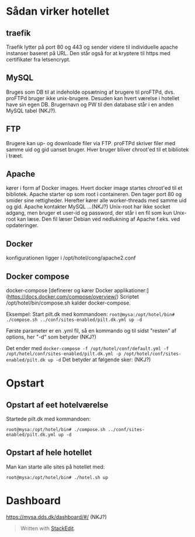 # Sådan virker hotellet

## traefik
Traefik lytter på port 80 og 443 og sender videre til individuelle apache instanser baseret på URL. Den står også for at kryptere til https med certifikater fra letsencrypt.

## MySQL
Bruges som DB til at indeholde opsætning af brugere til proFTPd, dvs. proFTPd bruger ikke unix-brugere. Desuden kan hvert værelse i hotellet have sin egen DB. Brugernavn og PW til den database står i en anden MySQL tabel (NKJ?).

## FTP
Brugere kan up- og downloade filer via FTP. proFTPd skriver filer med samme uid og gid uanset bruger. Hver bruger bliver chroot'ed til et bibliotek i træet.

## Apache
kører i form af Docker images. Hvert docker image startes chroot'ed til et bibliotek. Apache starter op som root i containeren. Den tager port 80 og smider sine rettigheder. Herefter kører alle worker-threads med samme uid og gid.
Apache kontakter MySQL ...(NKJ?) 
Unix-root har ikke socket adgang, men bruger et user-id og password, der står i en fil som kun Unix-root kan læse. Den fil læser Debian ved nedlukning af Apache f.eks. ved opdateringer.

## Docker
konfigurationen ligger i /opt/hotel/cong/apache2.conf

## Docker compose
docker-compose [definerer og kører Docker applikationer:] (https://docs.docker.com/compose/overview/)
Scriptet /opt/hotel/bin/compose.sh kalder docker-compose.

Eksempel: Start pilt.dk med kommandoen:
`root@mysa:/opt/hotel/bin# ./compose.sh ../conf/sites-enabled/pilt.dk.yml up -d`

Første parameter er en .yml fil, så en kommando og til sidst "resten" af options, her "-d" som betyder (NKJ?)

Det ender med 
`docker-compose -f /opt/hotel/conf/default.yml -f /opt/hotel/conf/sites-enabled/pilt.dk.yml -p /opt/hotel/conf/sites-enabled/pilt.dk up -d`
Det betyder at følgende sker:
(NKJ?)

# Opstart

## Opstart af eet hotelværelse
Startede pilt.dk med kommandoen:

`root@mysa:/opt/hotel/bin# ./compose.sh ../conf/sites-enabled/pilt.dk.yml up -d`

## Opstart af hele hotellet
Man kan starte alle sites på hotellet med:

`root@mysa:/opt/hotel/bin# ./hotel.sh up`

# Dashboard
https://mysa.dds.dk/dashboard/#/
(NKJ?)

> Written with [StackEdit](https://stackedit.io/).